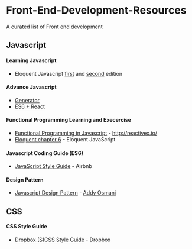 # Front-End-Development-Resources
A curated list of Front end development

## Javascript

#### Learning Javascript

* Eloquent Javascript [first](http://eloquentjavascript.net/1st_edition/contents.html) and [second](http://eloquentjavascript.net/) edition

#### Advance Javascript

* [Generator](https://speakerdeck.com/btholt/unlimited-power-es6-generators)
* [ES6 + React](http://btholt.github.io/es6-react-pres/)

#### Functional Programming Learning and Execercise

* [Functional Programming in Javascript](http://reactivex.io/learnrx/) - http://reactivex.io/ 
* [Eloquent chapter 6](http://eloquentjavascript.net/1st_edition/chapter6.html) - Eloquent JavaScript

#### Javascript Coding Guide (ES6)

* [JavaScript Style Guide](https://github.com/airbnb/javascript) - Airbnb

#### Design Pattern

* [Javascript Design Pattern](https://addyosmani.com/resources/essentialjsdesignpatterns/book/) - [Addy Osmani](http://twitter.com/addyosmani)

## CSS

#### CSS Style Guide

* [Dropbox (S)CSS Style Guide](https://github.com/dropbox/css-style-guide) - Dropbox

